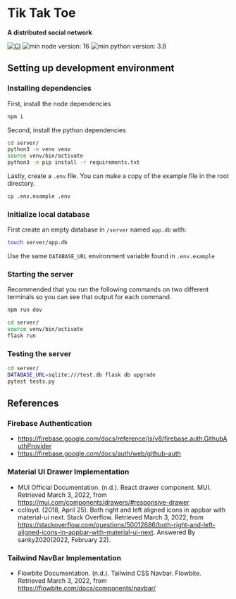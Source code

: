 # Tik Tak Toe
**A distributed social network**

[![CI](https://github.com/giancarlopernudisegura/cmput404/actions/workflows/heroku.yml/badge.svg)](https://github.com/giancarlopernudisegura/cmput404/actions/workflows/heroku.yml)
![min node version: 16](https://img.shields.io/badge/node--lts-%3E%3D16-brightgreen)
![min python version: 3.8](https://img.shields.io/badge/python-%3E%3D3.8-blue)

## Setting up development environment

### Installing dependencies

First, install the node dependencies
```bash
npm i
```

Second, install the python dependencies
```bash
cd server/
python3 -m venv venv
source venv/bin/activate
python3 -m pip install -r requirements.txt
```

Lastly, create a `.env` file. You can make a copy of the example file in the root directory.
```bash
cp .env.example .env
```

### Initialize local database
First create an empty database in `/server` named `app.db` with:
```bash
touch server/app.db
```
Use the same `DATABASE_URL` environment variable found in `.env.example`


### Starting the server

Recommended that you run the following commands on two different terminals so you can see that output for each command.
```bash
npm run dev
```
```bash
cd server/
source venv/bin/activate
flask run
```

### Testing the server
```bash
cd server/
DATABASE_URL=sqlite:///test.db flask db upgrade
pytest tests.py
```

## References
### Firebase Authentication
- https://firebase.google.com/docs/reference/js/v8/firebase.auth.GithubAuthProvider
- https://firebase.google.com/docs/auth/web/github-auth

### Material UI Drawer Implementation
- MUI Official Documentation. (n.d.). React drawer component. MUI. Retrieved March 3, 2022, from https://mui.com/components/drawers/#responsive-drawer
- cclloyd. (2018, April 25). Both right and left aligned icons in appbar with material-ui next. Stack Overflow. Retrieved March 3, 2022, from https://stackoverflow.com/questions/50012686/both-right-and-left-aligned-icons-in-appbar-with-material-ui-next. Answered By sanky2020(2022, February 22).

### Tailwind NavBar Implementation
- Flowbite Documentation. (n.d.). Tailwind CSS Navbar. Flowbite. Retrieved March 3, 2022, from https://flowbite.com/docs/components/navbar/  
